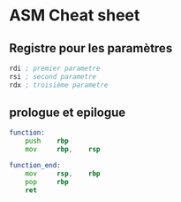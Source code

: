 # ASM Cheat sheet

## Registre pour les paramètres

```asm
rdi ; premier parametre
rsi ; second parametre
rdx ; troisième parametre
```

## prologue et epilogue

```asm
function:
	push	rbp
	mov		rbp,	rsp

function_end:
	mov		rsp,	rbp
	pop		rbp
	ret
```